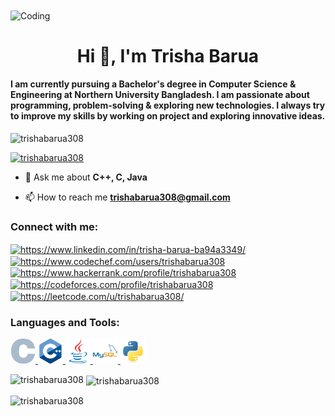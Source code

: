 <img align="center" alt ="Coding" width=400px src ="https://user-images.githubusercontent.com/59734313/157189039-c09b3e38-9f42-42c0-ab54-14f1574190a7.gif">

<h1 align="center">Hi 👋, I'm Trisha Barua</h1>
<h4 align="left">I am currently pursuing a Bachelor's degree in Computer Science & Engineering at Northern University Bangladesh. I am passionate about programming, problem-solving & exploring new technologies. I always try to improve my skills by working on project and exploring innovative ideas.</h4>

<p align="left"> <img src="https://komarev.com/ghpvc/?username=trishabarua308&label=Profile%20views&color=0e75b6&style=flat" alt="trishabarua308" /> </p>

<p align="left"> <a href="https://github.com/ryo-ma/github-profile-trophy"><img src="https://github-profile-trophy.vercel.app/?username=trishabarua308" alt="trishabarua308" /></a> </p>

- 💬 Ask me about **C++, C, Java**

- 📫 How to reach me **trishabarua308@gmail.com**

<h3 align="left">Connect with me:</h3>
<p align="left">
<a href="https://linkedin.com/in/https://www.linkedin.com/in/trisha-barua-ba94a3349/" target="blank"><img align="center" src="https://raw.githubusercontent.com/rahuldkjain/github-profile-readme-generator/master/src/images/icons/Social/linked-in-alt.svg" alt="https://www.linkedin.com/in/trisha-barua-ba94a3349/" height="30" width="40" /></a>
<a href="https://www.codechef.com/users/https://www.codechef.com/users/trishabarua308" target="blank"><img align="center" src="https://cdn.jsdelivr.net/npm/simple-icons@3.1.0/icons/codechef.svg" alt="https://www.codechef.com/users/trishabarua308" height="30" width="40" /></a>
<a href="https://www.hackerrank.com/https://www.hackerrank.com/profile/trishabarua308" target="blank"><img align="center" src="https://raw.githubusercontent.com/rahuldkjain/github-profile-readme-generator/master/src/images/icons/Social/hackerrank.svg" alt="https://www.hackerrank.com/profile/trishabarua308" height="30" width="40" /></a>
<a href="https://codeforces.com/profile/https://codeforces.com/profile/trishabarua308" target="blank"><img align="center" src="https://raw.githubusercontent.com/rahuldkjain/github-profile-readme-generator/master/src/images/icons/Social/codeforces.svg" alt="https://codeforces.com/profile/trishabarua308" height="30" width="40" /></a>
<a href="https://www.leetcode.com/https://leetcode.com/u/trishabarua308/" target="blank"><img align="center" src="https://raw.githubusercontent.com/rahuldkjain/github-profile-readme-generator/master/src/images/icons/Social/leet-code.svg" alt="https://leetcode.com/u/trishabarua308/" height="30" width="40" /></a>
</p>

<h3 align="left">Languages and Tools:</h3>
<p align="left"> <a href="https://www.cprogramming.com/" target="_blank" rel="noreferrer"> <img src="https://raw.githubusercontent.com/devicons/devicon/master/icons/c/c-original.svg" alt="c" width="40" height="40"/> </a> <a href="https://www.w3schools.com/cpp/" target="_blank" rel="noreferrer"> <img src="https://raw.githubusercontent.com/devicons/devicon/master/icons/cplusplus/cplusplus-original.svg" alt="cplusplus" width="40" height="40"/> </a> <a href="https://www.java.com" target="_blank" rel="noreferrer"> <img src="https://raw.githubusercontent.com/devicons/devicon/master/icons/java/java-original.svg" alt="java" width="40" height="40"/> </a> <a href="https://www.mysql.com/" target="_blank" rel="noreferrer"> <img src="https://raw.githubusercontent.com/devicons/devicon/master/icons/mysql/mysql-original-wordmark.svg" alt="mysql" width="40" height="40"/> </a> <a href="https://www.python.org" target="_blank" rel="noreferrer"> <img src="https://raw.githubusercontent.com/devicons/devicon/master/icons/python/python-original.svg" alt="python" width="40" height="40"/> </a> </p>

<p><img align="left" src="https://github-readme-stats.vercel.app/api/top-langs?username=trishabarua308&show_icons=true&locale=en&layout=compact" alt="trishabarua308" /></p>

<p>&nbsp;<img align="center" src="https://github-readme-stats.vercel.app/api?username=trishabarua308&show_icons=true&locale=en" alt="trishabarua308" /></p>

<p><img align="center" src="https://github-readme-streak-stats.herokuapp.com/?user=trishabarua308&" alt="trishabarua308" /></p>

